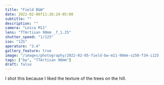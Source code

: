 ```yaml
---
title: "Field B&W"
date: 2022-02-06T11:26:24-05:00
subtitle: ""
description: ""
camera: "Leica M11"
lens: "TTArtisan 90mm _f_1.25"
shutter_speed: "1/125"
iso: "125"
aperature: "3.4"
gallery_feature: true
image: "/images/photography/2022-02-05-field-bw-m11-90mm-s250-f34-i125.JPG"
tags: ["bw", "TTArtisan 90mm"]
draft: false
---
```


I shot this because I liked the texture of the trees on the hill.

